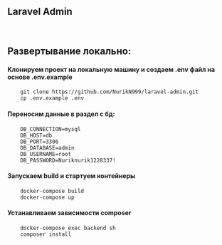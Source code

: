
## Laravel Admin

<br>

## Развертывание локально:

#### Клонируем проект на локальную машину и создаем .env файл на основе .env.example

```code
    git clone https://github.com/NurikN999/laravel-admin.git
    cp .env.example .env
```

#### Переносим данные в раздел с бд:
```code
    DB_CONNECTION=mysql
    DB_HOST=db
    DB_PORT=3306
    DB_DATABASE=admin
    DB_USERNAME=root
    DB_PASSWORD=Nuriknurik1228337!
```

#### Запускаем build и стартуем контейнеры
```code
    docker-compose build
    docker-compose up
```

#### Устанавливаем зависимости composer
```code
    docker-compose exec backend sh 
    composer install
```
